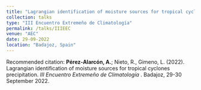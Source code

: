 ```yaml
---
title: "Lagrangian identification of moisture sources for tropical cyclones precipitation"
collection: talks
type: "III Encuentro Extremeño de Climatología"
permalink: /talks/IIIEEC
venue: "AEC"
date: 29-09-2022
location: "Badajoz, Spain"
---
```


Recommended citation: <b>Pérez-Alarcón, A.</b>; Nieto, R., Gimeno, L. (2022). Lagrangian identification of moisture sources for
tropical cyclones precipitation. <i> III Encuentro Extremeño de Climatología </i>. Badajoz, 29-30 September 2022.
